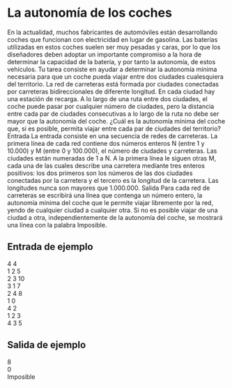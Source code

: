 # La autonomía de los coches

En la actualidad, muchos fabricantes de automóviles están desarrollando coches que funcionan con electricidad en lugar de
gasolina. Las baterías utilizadas en estos coches suelen ser muy
pesadas y caras, por lo que los diseñadores deben adoptar un
importante compromiso a la hora de determinar la capacidad de
la batería, y por tanto la autonomía, de estos vehículos. Tu tarea
consiste en ayudar a determinar la autonomía mínima necesaria
para que un coche pueda viajar entre dos ciudades cualesquiera
del territorio.
La red de carreteras está formada por ciudades conectadas por
carreteras bidireccionales de diferente longitud. En cada ciudad hay una estación de recarga. A lo largo de una ruta entre dos ciudades, el coche puede pasar por cualquier número
de ciudades, pero la distancia entre cada par de ciudades consecutivas a lo largo de la ruta
no debe ser mayor que la autonomía del coche. ¿Cuál es la autonomía mínima del coche
que, si es posible, permita viajar entre cada par de ciudades del territorio?
Entrada
La entrada consiste en una secuencia de redes de carreteras. La primera línea de cada red
contiene dos números enteros N (entre 1 y 10.000) y M (entre 0 y 100.000), el número de
ciudades y carreteras. Las ciudades están numeradas de 1 a N. A la primera línea le siguen
otras M, cada una de las cuales describe una carretera mediante tres enteros positivos: los
dos primeros son los números de las dos ciudades conectadas por la carretera y el tercero
es la longitud de la carretera. Las longitudes nunca son mayores que 1.000.000.
Salida
Para cada red de carreteras se escribirá una línea que contenga un número entero, la autonomía mínima del coche que le permite viajar libremente por la red, yendo de cualquier
ciudad a cualquier otra. Si no es posible viajar de una ciudad a otra, independientemente
de la autonomía del coche, se mostrará una línea con la palabra Imposible.

## Entrada de ejemplo

4 4  
1 2 5  
2 3 10  
3 1 7  
2 4 8  
1 0  
4 2  
1 2 3  
4 3 5

## Salida de ejemplo

8  
0  
Imposible
